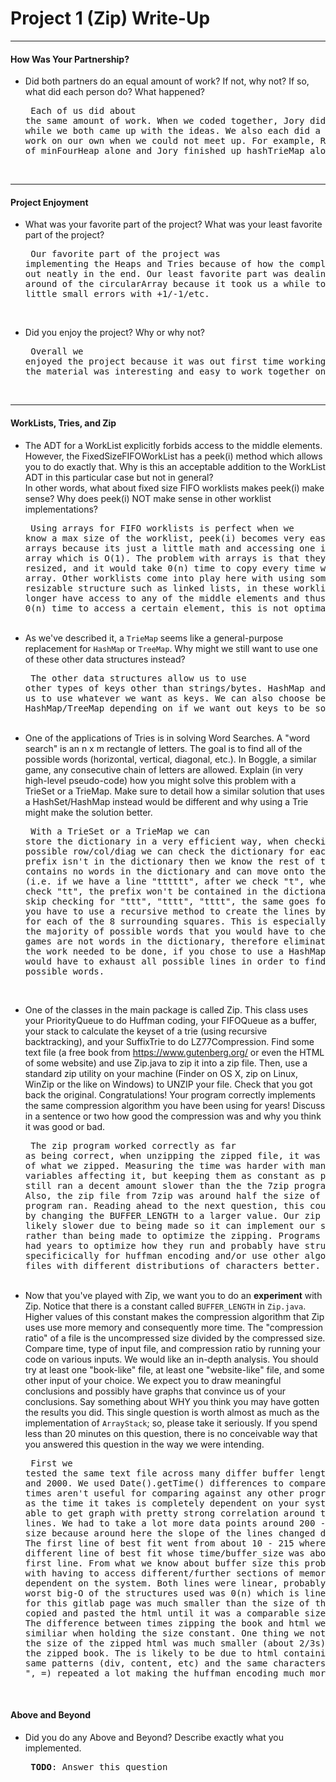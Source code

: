 # Project 1 (Zip) Write-Up #
--------

#### How Was Your Partnership? ####
-   Did both partners do an equal amount of work?  If not, why not?
    If so, what did each person do? What happened?<pre>
Each of us did about the same amount of work. When we coded together, 
Jory did the typing while we both came up with the ideas. We also each did
a little bit of work on our own when we could not meet up. For example, Ryan
did a lot of minFourHeap alone and Jory finished up hashTrieMap alone.
</pre><br>

-----

#### Project Enjoyment ####
-   What was your favorite part of the project?  What was your least
    favorite part of the project?<pre>
Our favorite part of the project was implementing the Heaps and Tries because
of how the complex math worked out neatly in the end. 
Our least favorite part was dealing with the wrap around of the circularArray
because it took us a while to iron out the little small errors with +1/-1/etc.
</pre><br>

-   Did you enjoy the project?  Why or why not?<pre>
Overall we enjoyed the project because it was out first time working together
and the material was interesting and easy to work together on.
</pre><br>

-----

#### WorkLists, Tries, and Zip ####
-   The ADT for a WorkList explicitly forbids access to the middle elements.  However, the FixedSizeFIFOWorkList has a peek(i) method
    which allows you to do exactly that.  Why is this an acceptable addition to the WorkList ADT in this particular case but not in general?  
    In other words, what about fixed size FIFO worklists makes peek(i) make sense? Why does peek(i) NOT make sense in other worklist implementations?<pre>
Using arrays for FIFO worklists is perfect when we know a max size of the worklist, peek(i) becomes very easy
 and quick for arrays because its just a little math and accessing one index in the array which is O(1). 
 The problem with arrays is that they can't be resized, and it would take 0(n) time to copy every time we 
 need a bigger array. Other worklists come into play here with using some type of resizable structure such 
 as linked lists, in these worklists we no longer have access to any of the middle elements and thus is 
 would take 0(n) time to access a certain element, this is not optimal.
</pre><br>
-   As we've described it, a `TrieMap` seems like a general-purpose replacement for `HashMap` or `TreeMap`.  Why might we still want to use one
    of these other data structures instead?<pre>
The other data structures allow us to use other types of keys other than strings/bytes. HashMap and TreeMap allow 
us to use whatever we want as keys. We can also choose between HashMap/TreeMap depending on if we want out keys
to be sorted. 
</pre><br>
-   One of the applications of Tries is in solving Word Searches.  A "word search" is an n x m rectangle of letters.  The goal is to find all
    of the possible words (horizontal, vertical, diagonal, etc.).  In Boggle, a similar game, any consecutive chain of letters
    are allowed.  Explain (in very high-level pseudo-code) how you might solve this problem with a TrieSet or a TrieMap.  Make sure to detail
    how a similar solution that uses a HashSet/HashMap instead would be different and why using a Trie might make the solution better.<pre>
With a TrieSet or a TrieMap we can store the dictionary in a very efficient way, when checking each possible row/col/diag
we can check the dictionary for each prefix, if a prefix isn't in the dictionary then we know the rest of the row/col
contains no words in the dictionary and can move onto the next line (i.e. if we have a line "tttttt", after we check "t",
when we go to check "tt", the prefix won't be contained in the dictionary and we can skip checking for "ttt", "tttt", "tttt", the same goes for boggle except you have to use a recursive method to create the lines by making a line for each 
of the 8 surrounding squares.
This is especially useful because the majority of possible words that you would have to check in these games are not words in the dictionary, therefore eliminating a lot of the work needed to be done, if you chose to use a HashMap or 
TreeMap you would have to exhaust all possible lines in order to find all the possible words.

</pre><br>
-   One of the classes in the main package is called Zip.  This class uses your PriorityQueue to do Huffman coding, your FIFOQueue as a buffer,
    your stack to calculate the keyset of a trie (using recursive backtracking), and your SuffixTrie to do LZ77Compression.  Find some text file
    (a free book from https://www.gutenberg.org/ or even the HTML of some website) and use Zip.java to zip it into a zip file.  Then, use a 
    standard zip utility on your machine (Finder on OS X, zip on Linux, WinZip or the like on Windows) to UNZIP your file.  Check that you got back
    the original.  Congratulations!  Your program correctly implements the same compression algorithm you have been using for years!  Discuss in a
    sentence or two how good the compression was and why you think it was good or bad.<pre>
The zip program worked correctly as far as being correct, when unzipping the zipped file, it 
was an exactly copy of what we zipped.  Measuring the time was harder with many outside 
variables affecting it, but keeping them as constant as possible our zip still ran a decent 
amount slower than the the 7zip program we used.  Also, the zip file from 7zip was around 
half the size of the fileour zip program ran.  Reading ahead to the next question, this 
could be changed by changing the BUFFER_LENGTH to a larger value.  Our zip program is 
most likely slower due to being made so it can implement our structures rather than being 
made to optimize the zipping.  Programs like 7zip have had years to optimize how they run 
and probably have structures built specificically for huffman encoding and/or use other 
algorithms that zip files with different distributions of characters better. 
</pre><br>
-   Now that you've played with Zip, we want you to do an **experiment** with Zip.  Notice that there is a constant called `BUFFER_LENGTH` in `Zip.java`.
    Higher values of this constant makes the compression algorithm that Zip uses use more memory and consequently more time.  The "compression ratio"
    of a file is the uncompressed size divided by the compressed size.  Compare time, type of input file, and compression ratio by running
    your code on various inputs.  We would like an in-depth analysis.  You should try at least one "book-like" file, at least one "website-like" file,
    and some other input of your choice.  We expect you to draw meaningful conclusions and possibly have graphs that convince us of your conclusions. 
    Say something about WHY you think you may have gotten the results you did.
    This single question is worth almost as much as the implementation of `ArrayStack`; so, please take it seriously.  If you spend less than 20 minutes
    on this question, there is no conceivable way that you answered this question in the way we were intending.<pre>
First we tested the same text file across many differ buffer lengths between 10 and 2000.  We used 
Date().getTime() differences to compare zip times, the times aren't useful for comparing against
any other programs or systems as the time it takes is completely dependent on your system but we were
able to get graph with pretty strong correlation around two different lines.  We had to take a lot
 more data points around 200 - 400 buffer size because around here the slope of the lines changed 
 dramatically.  The first line of best fit went from about 10 - 215 where it leaped to a different
  line of best fit whose time/buffer_size was about 150% of the first line.  From what we know about
   buffer size this probably has to do with having to access different/further sections of memory 
   and is dependent on the system. Both lines were linear, probably due to the worst big-O of the 
   structures used was 0(n) which is linear. The html for this gitlab page was much smaller than 
   the size of the book, so we copied and pasted the html until it was a comparable size to the 
   book.  The difference between times zipping the book and html were very similiar when holding 
   the size constant.  One thing we noticed was that the size of the zipped html was much smaller 
   (about 2/3s) of the size of the zipped book.  The is likely to be due to html containing a lot 
   of the same patterns (div, content, etc) and the same characters (<, >, ", =) repeated a lot 
   making the huffman encoding much more efficient.
</pre><br>

#### Above and Beyond ####
-   Did you do any Above and Beyond?  Describe exactly what you
    implemented.<pre>
**TODO**: Answer this question
</pre><br>
